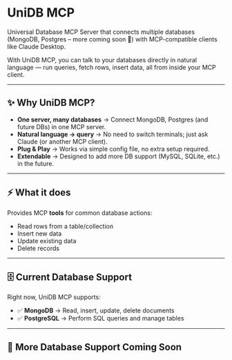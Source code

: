 # UniDB MCP

Universal Database MCP Server that connects multiple databases (MongoDB, Postgres – more coming soon 🚀) with MCP-compatible clients like Claude Desktop.

With UniDB MCP, you can talk to your databases directly in natural language — run queries, fetch rows, insert data, all from inside your MCP client.

---

## ✨ Why UniDB MCP?

- **One server, many databases** → Connect MongoDB, Postgres (and future DBs) in one MCP server.  
- **Natural language → query** → No need to switch terminals; just ask Claude (or another MCP client).  
- **Plug & Play** → Works via simple config file, no extra setup required.  
- **Extendable** → Designed to add more DB support (MySQL, SQLite, etc.) in the future.  

---

## ⚡ What it does

Provides MCP **tools** for common database actions:
- Read rows from a table/collection  
- Insert new data  
- Update existing data  
- Delete records  

---
## 🗄️ Current Database Support

Right now, UniDB MCP supports:

- ✅ **MongoDB** → Read, insert, update, delete documents  
- ✅ **PostgreSQL** → Perform SQL queries and manage tables  

---

## 🚀 More Database Support Coming Soon
